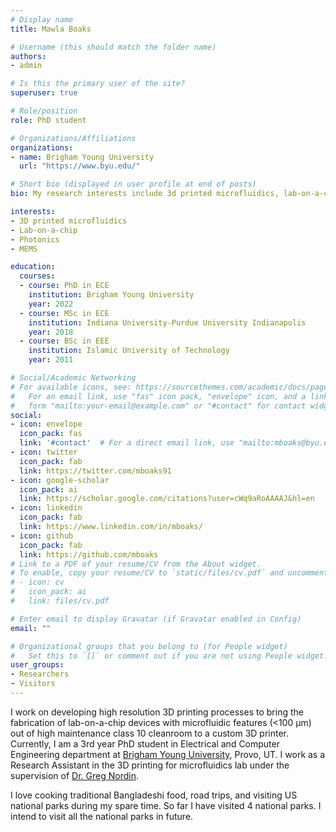 ```yaml
---
# Display name
title: Mawla Boaks

# Username (this should match the folder name)
authors:
- admin

# Is this the primary user of the site?
superuser: true

# Role/position
role: PhD student 

# Organizations/Affiliations
organizations:
- name: Brigham Young University
  url: "https://www.byu.edu/"

# Short bio (displayed in user profile at end of posts)
bio: My research interests include 3d printed microfluidics, lab-on-a-chip, mems, etc.

interests:
- 3D printed microfluidics
- Lab-on-a-chip
- Photonics
- MEMS

education:
  courses:
  - course: PhD in ECE
    institution: Brigham Young University
    year: 2022
  - course: MSc in ECE
    institution: Indiana University-Purdue University Indianapolis
    year: 2018
  - course: BSc in EEE
    institution: Islamic University of Technology
    year: 2011

# Social/Academic Networking
# For available icons, see: https://sourcethemes.com/academic/docs/page-builder/#icons
#   For an email link, use "fas" icon pack, "envelope" icon, and a link in the
#   form "mailto:your-email@example.com" or "#contact" for contact widget.
social:
- icon: envelope
  icon_pack: fas
  link: '#contact'  # For a direct email link, use "mailto:mboaks@byu.edu".
- icon: twitter
  icon_pack: fab
  link: https://twitter.com/mboaks91
- icon: google-scholar
  icon_pack: ai
  link: https://scholar.google.com/citations?user=cWq9aRoAAAAJ&hl=en
- icon: linkedin
  icon_pack: fab
  link: https://www.linkedin.com/in/mboaks/
- icon: github
  icon_pack: fab
  link: https://github.com/mboaks
# Link to a PDF of your resume/CV from the About widget.
# To enable, copy your resume/CV to `static/files/cv.pdf` and uncomment the lines below.
# - icon: cv
#   icon_pack: ai
#   link: files/cv.pdf

# Enter email to display Gravatar (if Gravatar enabled in Config)
email: ""

# Organizational groups that you belong to (for People widget)
#   Set this to `[]` or comment out if you are not using People widget.
user_groups:
- Researchers
- Visitors
---
```


I work on developing high resolution 3D printing processes to bring the fabrication of lab-on-a-chip devices with microfluidic features (<100 μm) out of high maintenance class 10 cleanroom to a custom 3D printer. Currently, I am a 3rd year PhD student in Electrical and Computer Engineering department at [Brigham Young University](https://www.byu.edu/), Provo, UT. I work as a Research Assistant in the 3D printing for microfluidics lab under the supervision of [Dr. Greg Nordin](https://ece.byu.edu/greg-nordin).

I love cooking traditional Bangladeshi food, road trips, and visiting US national parks during my spare time. So far I have visited 4 national parks. I intend to visit all the national parks in future.
